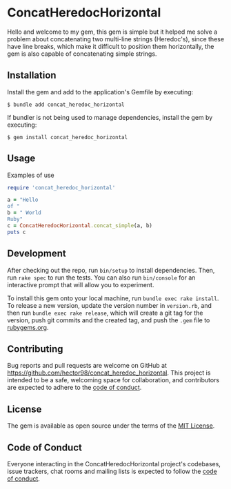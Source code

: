 # ConcatHeredocHorizontal

Hello and welcome to my gem, this gem is simple but it helped me solve a problem about concatenating two multi-line strings (Heredoc's), since these have line breaks, which make it difficult to position them horizontally, the gem is also capable of concatenating simple strings.

## Installation

Install the gem and add to the application's Gemfile by executing:

    $ bundle add concat_heredoc_horizontal

If bundler is not being used to manage dependencies, install the gem by executing:

    $ gem install concat_heredoc_horizontal

## Usage
Examples of use
```ruby
require 'concat_heredoc_horizontal'

a = "Hello
of "
b = " World
Ruby"
c = ConcatHeredocHorizontal.concat_simple(a, b)
puts c
```

## Development

After checking out the repo, run `bin/setup` to install dependencies. Then, run `rake spec` to run the tests. You can also run `bin/console` for an interactive prompt that will allow you to experiment.

To install this gem onto your local machine, run `bundle exec rake install`. To release a new version, update the version number in `version.rb`, and then run `bundle exec rake release`, which will create a git tag for the version, push git commits and the created tag, and push the `.gem` file to [rubygems.org](https://rubygems.org).

## Contributing

Bug reports and pull requests are welcome on GitHub at https://github.com/hector98/concat_heredoc_horizontal. This project is intended to be a safe, welcoming space for collaboration, and contributors are expected to adhere to the [code of conduct](https://github.com/hector98/concat_heredoc_horizontal/blob/main/CODE_OF_CONDUCT.md).

## License

The gem is available as open source under the terms of the [MIT License](https://opensource.org/licenses/MIT).

## Code of Conduct

Everyone interacting in the ConcatHeredocHorizontal project's codebases, issue trackers, chat rooms and mailing lists is expected to follow the [code of conduct](https://github.com/hector/concat_heredoc_horizontal/blob/main/CODE_OF_CONDUCT.md).
